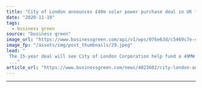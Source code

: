 ```yaml
---
title: "City of London announces £40m solar power purchase deal in UK first"
date: "2020-11-19"
tags: 
  - business green
source: "business green"
image_url: "https://www.businessgreen.com/api/v1/wps/076e63d/c5469c7e-42c2-4f57-9a7b-91e5379c1327/8/city-of-london-sunrise-185x114.jpeg"
image_fp: "/assets/img/post_thumbnails/29.jpeg"
lead: "
 The 15-year deal will see City of London Corporation help fund a 49MW solar farm in Dorset to help power the UK capital's financial district
 ..."
article_url: "https://www.businessgreen.com/news/4023602/city-london-announces-gbp40m-solar-power-purchase-deal-uk"
---
```


---
